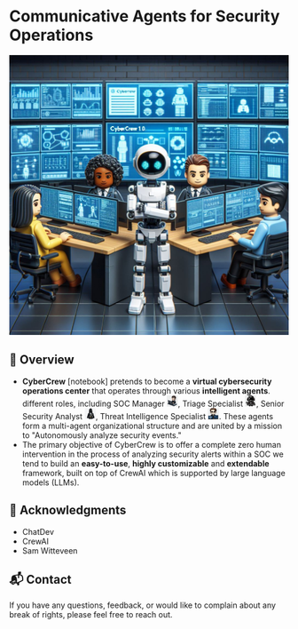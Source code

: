 # Communicative Agents for Security Operations

<p align="center">
  <img src='./misc/cybercrew1_0.jpeg' width=550>
</p>

## 📖 Overview

- **CyberCrew** [notebook] pretends to become a **virtual cybersecurity operations center** that operates through various **intelligent agents**.
  different roles, including SOC Manager <img src='visualizations/soc_manager.png' height=20>, Triage Specialist <img src='visualizations/triage.png' height=20>, Senior Security Analyst <img src='visualizations/senior_analyst.png' height=20>, Threat Intelligence Specialist <img src='visualizations/threat_analyst.png' height=20>. These
  agents form a multi-agent organizational structure and are united by a mission to "Autonomously analyze security events."
- The primary objective of CyberCrew is to offer a complete zero human intervention in the process of analyzing security alerts within a SOC we tend to build an **easy-to-use**, **highly customizable** and **extendable** framework, built on top of CrewAI
  which is supported by large language models (LLMs).



## 🤝 Acknowledgments

- ChatDev
- CrewAI
- Sam Witteveen

## 📬 Contact

If you have any questions, feedback, or would like to complain about any break of rights, please feel free to reach out.
